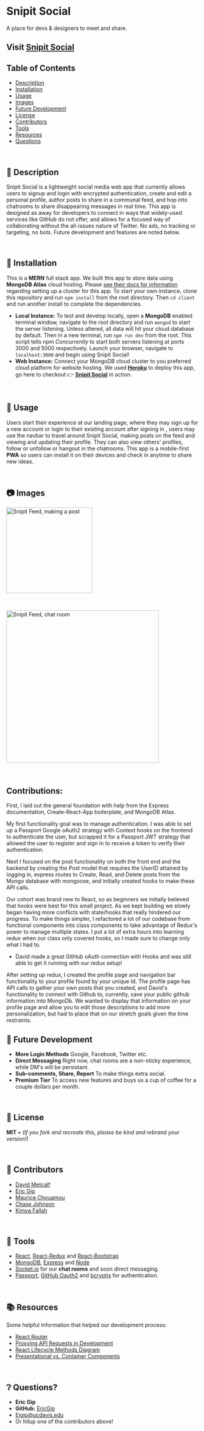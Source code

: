 # Snipit Social
A place for devs & designers to meet and share. 

## Visit [Snipit Social](https://snipit-social.herokuapp.com/)

## Table of Contents
* [Description](#-description)
* [Installation](#-installation)
* [Usage](#-usage)
* [Images](#-images)
* [Future Development](#-future-development)
* [License](#-license)
* [Contributors](#-contributors)
* [Tools](#-tools)
* [Resources](#-resources)
* [Questions](#-questions)
<p>&nbsp;</p>


## 📝 Description
Snipit Social is a lightweight social media web app that currently allows users to signup and login with encrypted authentication, create and edit a personal profile, author posts to share in a communal feed, and hop into chatrooms to share disappearing messages in real time. This app is designed as away for developers to connect in ways that widely-used services like GitHub do not offer, and allows for a focused way of collaborating without the all-issues nature of Twitter. No ads, no tracking or targeting, no bots. Future development and features are noted below.
<p>&nbsp;</p>

## 💾 Installation
This is a **MERN** full stack app. We built this app to store data using **MongoDB Atlas** cloud hosting. Please [see their docs for information](https://docs.atlas.mongodb.com/) regarding setting up a cluster for this app. To start your own instance, clone this repository and run ``` npm install ``` from the root directory. Then ``` cd client ``` and run another install to complete the dependencies.
* **Local Instance:** To test and develop locally, open a **MongoDB** enabled terminal window, navigate to the root directory and run ``` mongod ``` to start the server listening. Unless altered, all data will hit your cloud database by default. Then in a new terminal, run ``` npm run dev ``` from the root. This script tells npm *Concurrently* to start both servers listening at ports 3000 and 5000 respectively. Launch your browser, navigate to ``` localhost:3000 ``` and begin using Snipit Social!
* **Web Instance:** Connect your MongoDB cloud cluster to you preferred cloud platform for website hosting. We used **[Heroku](https://devcenter.heroku.com/)** to deploy this app, go here to checkout 👉 **[Snipit Social](https://snipit-social.herokuapp.com/)** in action.
<p>&nbsp;</p>

## 📲 Usage
Users start their experience at our landing page, where they may sign up for a new account or login to their existing account after signing in , users may use the navbar to travel around Snipit Social, making posts on the feed and viewing and updating their profile. They can also view others' profiles, follow or unfollow or hangout in the chatrooms. This app is a mobile-first **PWA** so users can install it on their devices and check in anytime to share new ideas.
<p>&nbsp;</p>

## 📷 Images
<img src="https://github.com/gloriousLoaf/Snipit-Social/blob/main/readme-imgs/snipit-feed.png" alt="Snipit Feed, making a post" height="225">
<p>&nbsp;</p>
<img src="https://github.com/gloriousLoaf/Snipit-Social/blob/main/readme-imgs/snipit-chat.png" alt="Snipit Feed, chat room" height="400">
<p>&nbsp;</p>

## Contributions:

First, I laid out the general foundation with help from the Express documentation, Create-React-App boilerplate, and MongoDB Atlas. 

My first functionality goal was to manage authentication. I was able to set up a Passport Google oAuth2 strategy with Context hooks on the frontend to authenticate the user, but scrapped it for a Passport JWT strategy that allowed the user to register and sign in to receive a token to verify their authentication.  

Next I focused on the post functionality on both the front end and the backend by creating the Post model that requires the UserID attained by logging in, express routes to Create, Read, and Delete posts from the Mongo database with mongoose, and initially created hooks to make these API calls. 

Our cohort was brand new to React, so as beginners we initially believed that hooks were best for this small project. As we kept building we slowly began having more conflicts with state/hooks that really hindered our progress. To make things simpler, I refactored a lot of our codebase from functional components into class components to take advantage of Redux's power to manage multiple states. I put a lot of extra hours into learning redux when our class only covered hooks, so I made sure to change only what I had to.
   * David made a great GitHub oAuth connection with Hooks and was still able to get it running with our redux setup!

After setting up redux, I created the profile page and navigation bar functionality to your profile found by your unique Id. The profile page has API calls to gather your own posts that you created, and David's functionality to connect with Github to, currently, save your public github information into MongoDb. We wanted to display that information on your profile page and allow you to edit those descriptions to add more personalization, but had to place that on our stretch goals given the time restraints.



## 🔮 Future Development
* **More Login Methods** Google, Facebook, Twitter etc.
* **Direct Messaging** Right now, chat rooms are a non-sticky experience, while DM's will be persistant.
* **Sub-comments, Share, Report** To make things extra social.
* **Premium Tier** To access new features and buys us a cup of coffee for a couple dollars per month.
<p>&nbsp;</p>

## 📜 License
**MIT** • *(If you fork and recreate this, please be kind and rebrand your version!)*
<p>&nbsp;</p>

## 🏀 Contributors
* [David Metcalf](https://github.com/gloriousLoaf) 
* [Eric Gip](https://github.com/EricGip)
* [Maurice Chouamou](https://github.com/mauricechouam)
* [Chase Johnson](https://github.com/chaseyb)
* [Kimya Fallah](https://github.com/kimyaf)
<p>&nbsp;</p>

## 🔨 Tools 
* [React](https://reactjs.org/), [React-Redux](https://react-redux.js.org/) and [React-Bootstrap](https://react-bootstrap.github.io/)
* [MongoDB](https://www.mongodb.com/), [Express](https://expressjs.com/) and [Node](https://nodejs.org/)
* [Socket.io](https://socket.io/) for our **chat rooms** and soon direct messaging.
* [Passport](http://www.passportjs.org/), [GitHub Oauth2](https://docs.github.com/en/developers/apps/authorizing-oauth-apps) and [bcryptjs](https://www.npmjs.com/package/bcryptjs) for authentication.
<p>&nbsp;</p>

## 📚 Resources
Some helpful information that helped our development process:
* [React Router](https://reacttraining.com/react-router/)
* [Proxying API Requests in Development](https://facebook.github.io/create-react-app/docs/proxying-api-requests-in-development)
* [React Lifecycle Methods Diagram](http://projects.wojtekmaj.pl/react-lifecycle-methods-diagram/)
* [Presentational vs. Container Components](https://medium.com/@dan_abramov/smart-and-dumb-components-7ca2f9a7c7d0)
<p>&nbsp;</p>

## ❔ Questions?
  * **Eric Gip**
  * **GitHub:** [EricGip](https://github.com/EricGip)
  * <Ejgip@ucdavis.edu>
  * Or hitup one of the contributors above!

<p>&nbsp;</p>
